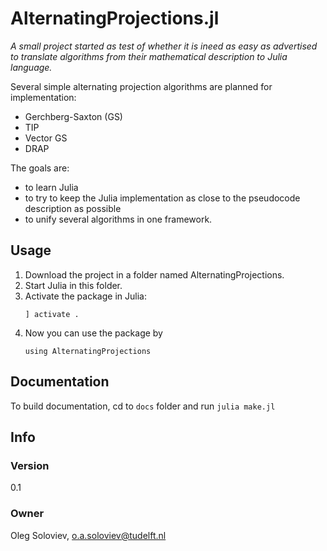 # AlternatingProjections.jl

_A small project started as test of whether it is ineed as easy as advertised to translate algorithms from their mathematical description to Julia language._

Several simple alternating projection algorithms are planned for implementation:
- Gerchberg-Saxton (GS)
- TIP
- Vector GS
- DRAP

The goals are:
 - to learn Julia
 - to try to keep the Julia implementation as close to the pseudocode description as possible
 - to unify several algorithms in one framework.
 
 ## Usage
 
 1. Download the project in a folder named AlternatingProjections.
 2. Start Julia in this folder.
 3. Activate the package in Julia:
     ```
     ] activate .
    ```
4. Now you can use the package by 
    ```
    using AlternatingProjections
   ```
## Documentation

To build documentation, cd to `docs` folder and run `julia make.jl`

## Info
### Version
0.1

### Owner
Oleg Soloviev, o.a.soloviev@tudelft.nl